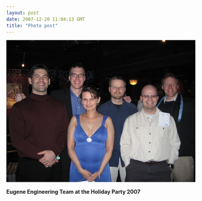 ```yaml
---
layout: post
date: 2007-12-20 11:04:13 GMT
title: "Photo post"
---
```

![travisj](/images/761d8eaf86f822f5c0c1741507e7b4df5aad98a8debd936ad633420f728cd687.jpg)

<b>Eugene Engineering Team at the Holiday Party 2007</b>